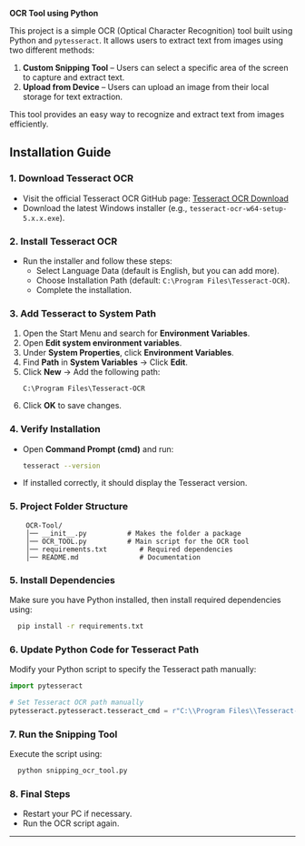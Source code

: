 **OCR Tool using Python**  

This project is a simple OCR (Optical Character Recognition) tool built using Python and `pytesseract`. It allows users to extract text from images using two different methods:  

1. **Custom Snipping Tool** – Users can select a specific area of the screen to capture and extract text.
2. **Upload from Device** – Users can upload an image from their local storage for text extraction.  

This tool provides an easy way to recognize and extract text from images efficiently.

## Installation Guide

### 1. Download Tesseract OCR
- Visit the official Tesseract OCR GitHub page: [Tesseract OCR Download](https://github.com/tesseract-ocr/tesseract)
- Download the latest Windows installer (e.g., `tesseract-ocr-w64-setup-5.x.x.exe`).

### 2. Install Tesseract OCR
- Run the installer and follow these steps:
  - Select Language Data (default is English, but you can add more).
  - Choose Installation Path (default: `C:\Program Files\Tesseract-OCR`).
  - Complete the installation.

### 3. Add Tesseract to System Path
1. Open the Start Menu and search for **Environment Variables**.
2. Open **Edit system environment variables**.
3. Under **System Properties**, click **Environment Variables**.
4. Find **Path** in **System Variables** → Click **Edit**.
5. Click **New** → Add the following path:
   ```
   C:\Program Files\Tesseract-OCR
   ```
6. Click **OK** to save changes.

### 4. Verify Installation
- Open **Command Prompt (cmd)** and run:
  ```sh
  tesseract --version
  ```
- If installed correctly, it should display the Tesseract version.

### 5. Project Folder Structure
    
```
    OCR-Tool/
    │── __init__.py          # Makes the folder a package
    │── OCR_TOOL.py          # Main script for the OCR tool
    │── requirements.txt        # Required dependencies  
    │── README.md               # Documentation  
```
### 5. Install Dependencies
Make sure you have Python installed, then install required dependencies using:
```sh
  pip install -r requirements.txt

```

### 6. Update Python Code for Tesseract Path
Modify your Python script to specify the Tesseract path manually:
```python
import pytesseract

# Set Tesseract OCR path manually
pytesseract.pytesseract.tesseract_cmd = r"C:\\Program Files\\Tesseract-OCR\\tesseract.exe"
```

### 7. Run the Snipping Tool
Execute the script using:
```sh
  python snipping_ocr_tool.py
```

### 8. Final Steps
- Restart your PC if necessary.
- Run the OCR script again.

---
